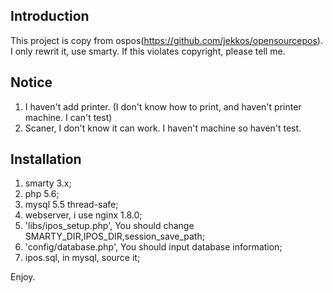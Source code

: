 Introduction
------------
This project is copy from ospos(https://github.com/jekkos/opensourcepos). I only rewrit it, use smarty. If this violates copyright, please tell me.  

Notice
------------
1. I haven't add printer. (I don't know how to print, and haven't printer machine. I can't test)
2. Scaner, I don't know it can work. I haven't machine so haven't test.

Installation
------------
1. smarty 3.x;
2. php 5.6;
3. mysql 5.5 thread-safe;
4. webserver, i use nginx 1.8.0;
5. 'libs/ipos_setup.php', You should change SMARTY_DIR,IPOS_DIR,session_save_path;
6. 'config/database.php', You should input database information;
7. ipos.sql, in mysql, source it;

Enjoy.


